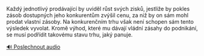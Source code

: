 
Každý jednotlivý prodávající by uviděl růst svých zisků, jestliže by pokles zásob dostupných jeho konkurentům zvýšil cenu, za niž by on sám mohl prodat vlastní zásoby. Na konkurenčním trhu však není schopen sám tento výsledek vyvolat. Kromě výhod, které mu dávají vládní zásahy do podnikání, se musí podřídit takovému stavu trhu, jaký panuje.

[🔊 Poslechnout audio](/data/7-paragraphs/audio/chapter_63/para_008-Kad-jednotliv-prodvajc-by-uvidl-rst-svch.mp3)
